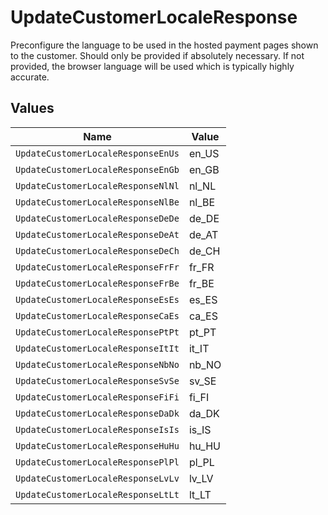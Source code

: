 # UpdateCustomerLocaleResponse

Preconfigure the language to be used in the hosted payment pages shown to the customer. Should only be provided if
absolutely necessary. If not provided, the browser language will be used which is typically highly accurate.


## Values

| Name                               | Value                              |
| ---------------------------------- | ---------------------------------- |
| `UpdateCustomerLocaleResponseEnUs` | en_US                              |
| `UpdateCustomerLocaleResponseEnGb` | en_GB                              |
| `UpdateCustomerLocaleResponseNlNl` | nl_NL                              |
| `UpdateCustomerLocaleResponseNlBe` | nl_BE                              |
| `UpdateCustomerLocaleResponseDeDe` | de_DE                              |
| `UpdateCustomerLocaleResponseDeAt` | de_AT                              |
| `UpdateCustomerLocaleResponseDeCh` | de_CH                              |
| `UpdateCustomerLocaleResponseFrFr` | fr_FR                              |
| `UpdateCustomerLocaleResponseFrBe` | fr_BE                              |
| `UpdateCustomerLocaleResponseEsEs` | es_ES                              |
| `UpdateCustomerLocaleResponseCaEs` | ca_ES                              |
| `UpdateCustomerLocaleResponsePtPt` | pt_PT                              |
| `UpdateCustomerLocaleResponseItIt` | it_IT                              |
| `UpdateCustomerLocaleResponseNbNo` | nb_NO                              |
| `UpdateCustomerLocaleResponseSvSe` | sv_SE                              |
| `UpdateCustomerLocaleResponseFiFi` | fi_FI                              |
| `UpdateCustomerLocaleResponseDaDk` | da_DK                              |
| `UpdateCustomerLocaleResponseIsIs` | is_IS                              |
| `UpdateCustomerLocaleResponseHuHu` | hu_HU                              |
| `UpdateCustomerLocaleResponsePlPl` | pl_PL                              |
| `UpdateCustomerLocaleResponseLvLv` | lv_LV                              |
| `UpdateCustomerLocaleResponseLtLt` | lt_LT                              |